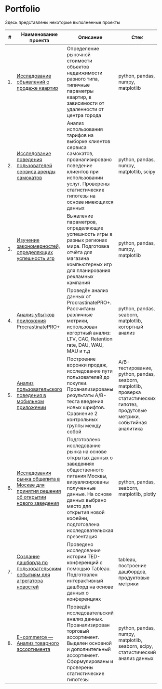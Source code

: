 # Portfolio

Здесь представлены некоторые выполненные проекты

| #    | Наименование проекта                | Описание                                                     | Стек                                                         |
| ---- | ------------------------------------------------------------ | ------------------------------------------------------------ | ------------------------------------------------------------ |
| 1.   | [Исследование объявлений о продаже квартир](https://github.com/SofyaTomilova/Portfolio/tree/main/Project_1) | Определение рыночной стоимости объектов недвижимости разного типа, типичные параметры квартир, в зависимости от удаленности от центра города | python, pandas, numpy, matplotlib      |
| 2.   | [Исследование поведения пользователей сервиса аренды самокатов](https://github.com/SofyaTomilova/Portfolio/tree/main/Project_2) | Анализ использования тарифов на выборке клиентов сервиса самокатов, проанализировано поведение клиентов при использовании услуг. Проверены статистические гипотезы на основе имеющихся данных | python, pandas, numpy, matplotlib, scipy |
| 3.   | [Изучение закономерностей, определяющих успешность игр](https://github.com/SofyaTomilova/Portfolio/tree/main/Project_3) | Выявление параметров, определяющие успешность игры в разных регионах мира. Подготовка отчёта для магазина компьютерных игр для планирования рекламных кампаний     | python, pandas, numpy, matplotlib |
| 4.   | [Анализ убытков приложения ProcrastinatePRO+](https://github.com/SofyaTomilova/Portfolio/tree/main/Project_4) | Проведён анализ данных от ProcrastinatePRO+. Рассчитаны различные метрики, использован когортный анализ: LTV, CAC, Retention rate, DAU, WAU, MAU и т.д       | python, pandas, seaborn, matplotlib, когортный анализ |
| 5.   | [Анализ пользовательского поведения в мобильном приложении](https://github.com/SofyaTomilova/Portfolio/tree/main/Project_5) | Построение воронки продаж, исследование пути пользователей до покупки. Проанализированы результаты A/B-теста введения новых шрифтов. Сравнение 2 контрольных группы между собой    |A/B-тестирование, python, pandas, seaborn, matplotlib, проверка статистических гипотез, продутовые метрики, событийная аналитика |
| 6.   | [Исследования рынка общепита в Москве для принятия решения об открытии нового заведения](https://github.com/SofyaTomilova/Portfolio/tree/main/Project_6) | Подготовлено исследование рынка на основе открытых данных о заведениях общественного питания Москвы, визуализированы полученные данные. На основе данных выбрано место для открытия новой кофейни, подготовлена исследовательская презентация       | python, pandas, seaborn, matplotlib, plotly |
| 7.   | [Создание дашборда по пользовательским событиям для агрегатора новостей](https://github.com/SofyaTomilova/Portfolio/tree/main/Project_7) | Проведено исследование истории TED-конференций с помощью Tableau. Подготовлен интерактивный дашборд на основе данных о конференциях     | tableau, построение дашбордов, продуктовые метрики |
| 8.   | [E-commerce — Анализ товарного ассортимента](https://github.com/SofyaTomilova/Portfolio/tree/main/Project_8) | Проведён исследовательский анализ данных. Проанализирован торговый ассортимент. Выделен основной и дополнительный ассортимент. Сформулированы и проверены статистические гипотезы         | python, pandas, numpy, matplotlib, seaborn, scipy, статистический анализ данных|
